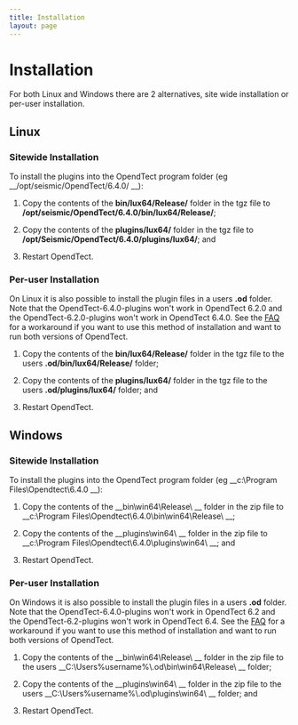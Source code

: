 ```yaml
---
title: Installation 
layout: page
---
```

# Installation

For both Linux and Windows there are 2 alternatives, site wide installation or per-user installation.

## Linux

### Sitewide Installation
To install the plugins into the OpendTect program folder (eg __/opt/seismic/OpendTect/6.4.0/ __):

1. Copy the contents of the __bin/lux64/Release/__ folder in the tgz file to __/opt/seismic/OpendTect/6.4.0/bin/lux64/Release/__;

2. Copy the contents of the __plugins/lux64/__ folder in the tgz file to __/opt/Seismic/OpendTect/6.4.0/plugins/lux64/__; and

3. Restart OpendTect.

### Per-user Installation

On Linux it is also possible to install the plugin files in a users __.od__ folder. Note that the OpendTect-6.4.0-plugins won't work in OpendTect 6.2.0 and the OpendTect-6.2.0-plugins won't work in OpendTect 6.4.0. See the [FAQ](faq.html) for a workaround if you want to use this method of installation and want to run both versions of OpendTect.

1. Copy the contents of the __bin/lux64/Release/__ folder in the tgz file to the users __.od/bin/lux64/Release/__ folder;

2. Copy the contents of the __plugins/lux64/__ folder in the tgz file to the users __.od/plugins/lux64/__ folder; and

3. Restart OpendTect.

## Windows

### Sitewide Installation
To install the plugins into the OpendTect program folder (eg __c:\Program Files\Opendtect\6.4.0 __):

1. Copy the contents of the __bin\win64\Release\ __ folder in the zip file to __c:\Program Files\Opendtect\6.4.0\bin\win64\Release\ __;

2. Copy the contents of the __plugins\win64\ __ folder in the zip file to __c:\Program Files\Opendtect\6.4.0\plugins\win64\ __; and

3. Restart OpendTect.

### Per-user Installation

On Windows it is also possible to install the plugin files in a users __.od__ folder. Note that the OpendTect-6.4.0-plugins won't work in OpendTect 6.2 and the OpendTect-6.2-plugins won't work in OpendTect 6.4. See the [FAQ](faq.html) for a workaround if you want to use this method of installation and want to run both versions of OpendTect.

1. Copy the contents of the __bin\win64\Release\ __ folder in the zip file to the users __C:\Users\%username%\\.od\bin\win64\Release\ __ folder;

2. Copy the contents of the __plugins\win64\ __ folder in the zip file to the users __C:\Users\%username%\\.od\plugins\win64\ __ folder; and

3. Restart OpendTect.
